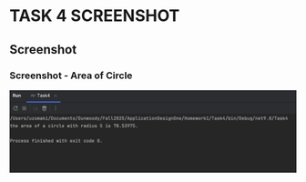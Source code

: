 # TASK 4 SCREENSHOT


## Screenshot

### Screenshot - Area of Circle
![Screenshot 1](Screenshots/Area.png)

